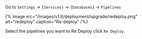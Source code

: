 Go to `Settings` -> `{Services}` -> `{Databases}` -> `Pipelines`

{% image src="/images/v1.6/deployment/upgrade/redeploy.png" alt="redeploy" caption="Re-deploy" /%}

Select the pipelines you want to Re Deploy click `Re Deploy`.